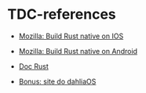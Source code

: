 # TDC-references

- [Mozilla: Build Rust native on IOS](https://mozilla.github.io/firefox-browser-architecture/experiments/2017-09-06-rust-on-ios.html)
- [Mozilla: Build Rust native on Android](https://mozilla.github.io/firefox-browser-architecture/experiments/2017-09-21-rust-on-android.html)
- [Doc Rust](https://www.rust-lang.org/pt-BR/learn/get-started)

- [Bonus: site do dahliaOS](https://dahliaos.io/)
